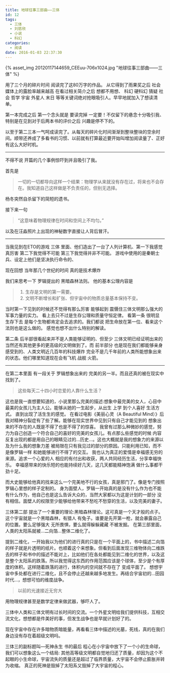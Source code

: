 ```yaml
---
title: 地球往事三部曲——三体
id: 12
tags:
  - 三体
  - 刘慈欣
  - 小说
  - 科幻
categories:
  - 阅读
date: 2016-01-03 22:37:30
---
```


{% asset_img 20120117144659_CEEuu-706x1024.jpg "地球往事三部曲——三体" %}

用了三个月的碎片时间 阅读完了这80万字的作品。 从它得到了雨果奖之后 社会媒体上的露脸率越来越高 在看过相关简介之后 想都不用想、
科幻 硬科幻 猜疑 社会 哲学 宇宙 外星人 末日 等等关键词绝对抢眼吸引人。早早地就加入了想读清单。

第一本完成之后 第一个念头就是 要读完掉 一定要！不仅留下的悬念十分吸引我、特别是在见到对于后两本书的评价之后 兴趣是停不下的。

以至于第二三本一气呵成读完了。从每天的碎片化时间渐渐到整块整块的空余时间。顺带还养成了多看书的习惯、以前就有打算最近要开始叫增加阅读量了、正好有这么大好时机。
<!--more-->

* * *

不得不说 开篇的几个事例惊吓到并且吸引了我。

首先是

> 一切的一切都导向这样一个结果：物理学从来就没有存在过，将来也不会存在。我知道自己这样做是不负责任的，但别无选择。

杨冬突然自杀留下的简短的遗书。

接下来一句

> “这意味着物理规律在时间和空间上不均匀。”

以及在汪淼照片上出现的神秘数字直接让人背后冒汗。

* * *

当我见到在ETO的游戏 三体 里面、他们造出了一台了人列计算机、第一下我感觉真厉害 第二下我觉得不可能 第三下我觉得并非不可能。 游戏中使用的是秦朝士兵、设定上他们是坚决执行命令的、

现在回想 当年那几个世纪的时间 真的是技术爆炸

我们来思考一下 罗辑提出的 黑暗森林法则。 他的基本公理内容是

> 1.  生存是文明的第一需要。
> 2.  文明不断增长和扩张、但宇宙中的物质总量基本保持不变。

当时第一下见到的时候还不觉得有那么厉害 能够起到 震慑住三体文明那么强大的军事力量的实力。 看上去只不过是生存公理和质量守恒定律。 看第一条 很明显 生存下去 是每个生物都肯定会去追求的。我们都说 把生命放在第一位、看来这个法则也是这么做的。 感觉也想不出什么特别的解读。

第二条 后半部很看起来并不是人类能够证明的、但至少 三体文明已经证明出来的 当然还有其他更多的更高级的文明做到了。而 前半部分 也是现在我们都能够亲身感受到的、人类文明近几百年的科技爆炸 完全不是几千年前的人类所能想象出来的状态。他们哪里知道现在会有飞机 战舰 火箭。

* * *

在第二本里面 有一段关于 罗辑想象出来的 完美的另一半。而且还真的被在现实中找到了。

> 这些每天二十四小时恋爱的人靠什么生活？

这也是我一直想要知道的，小说里那么完美的描述:想象中最完美的女人，心目中最美的女孩儿为主人公。能够从她的一生起步，从出生 上学 到个人喜好 生活方式。 直到出现了活生生的感觉。 在看过电影《美丽心灵（A Beautiful Mind）》后我对精神分裂症有了些了解。能够在现实世界中见到只有自己才能见到的 想象出来的不存在的人既是不得了也是不得了的惊喜。 我曾有过那么种微妙的感觉，努力为自己创造一个符合自己的喜好的完美的女孩儿。有点那么些感觉的时候 内容反复出现的都是用自己的眼睛见过的…历史…。这也大概就是我的想象力的来源以及为什么我的想象力差 被局限在只有我见过的部分的原因。只能利用已知，而不是像罗辑一样 和她能够进行不得了的交互。 我也认为真正的爱情是幸福感无穷的来源。追求一个心爱的人 相应的有付出和收获，两人共同经历生活，分享幸福快乐。 幸福感带来的快乐短的也能持续好几天，这几天都能精神饱满 做什么事都干劲十足。

而大史能够给他真的找来这么一个完美地不行的女孩，真是邪门了。像是专门按照罗辑心里想的样子定制的。 身为面壁人，罗辑一开始真的是没有什么作为也不能有什么作为，他自己也是这么告诉大众的，当然大家都以为这是计划的一部分 没有相信。面壁人的权限至少能够给他带来不愁吃不愁穿的生活，以及完美的妻子。

三体第二部 提出了一个重要的理论:黑暗森林理论。这可真是一个天才般的点子。这个宇宙就是一个黑暗森林，有猎人 有兔子。谁要是先开第一枪，就会暴露自己的位置。要么足够强大 无所畏惧，要么就得躲躲藏藏 不被发掘。 在第三部里面，人类的太阳系就被…二向箔…整体二维化了。

提到二维化，一开始我以为他们的进行真的只是在一个平面上的，书中描述二向箔的样子就是片透明的纸片。也顺着这个来想象。但看到后面发现三维物体向二维跌去的样子和书中的描述不能对上，比如他们在各处都能见到二维化的世界，以及这是整个太阳系的跌落。所以我觉得这东西的作用范围应该是个球体，至少是个有厚度的体积。这样随着跌落的进行，体积内的空间就不存在了 变成平面了。 想想宇宙中多处都在进行二维化，且不会停止还越来越多地发生。再结合宇宙初的…田园时代…，想想可怕的维度战争。

> 以前的光速接近无穷大

用物理规律甚至是数学定律来做武器，够吓人了。

三体中人类和三体文明有过长时间的交流。一个外星文明给我们提供科技，互相交流文化，想想都是件美好的事，但发生战争也是早就计划好了的。

现在宇宙中存在许多暗物质暗能量，再看看三体中描述的光墓，死线，真的在我们身边没有存在着超级文明吗。

三体三的副标题叫―死神永生 书的最后 程心在小宇宙中放下了一个小的生命球，我们可以想象这么一个结局: 其他高等级文明都自觉地归还了质量，却因为这个不起眼的小生命球，宇宙流失的质量还是超过了临界质量，大宇宙不会停止膨胀并转为收缩。 真正的死神是毁掉了太阳系又毁掉了大宇宙的程心。
